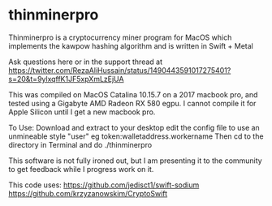 # thinminerpro
Thinminerpro is a cryptocurrency miner program for MacOS which implements the kawpow hashing algorithm and is written in Swift + Metal

Ask questions here or in the support thread at https://twitter.com/RezaAliHussain/status/1490443591017275401?s=20&t=9ylxqffK1JF5xpXmLzEjUA

This was compiled on MacOS Catalina 10.15.7 on a 2017 macbook pro, and tested using a Gigabyte AMD Radeon RX 580 egpu. I cannot compile it for Apple Silicon until I get a new macbook pro.

To Use:
  Download and extract to your desktop
  edit the config file to use an unmineable style "user" eg token:walletaddress.workername
  Then cd to the directory in Terminal and do ./thinminerpro

This software is not fully ironed out, but I am presenting it to the community to get feedback while I progress work on it.

This code uses:
https://github.com/jedisct1/swift-sodium
https://github.com/krzyzanowskim/CryptoSwift

